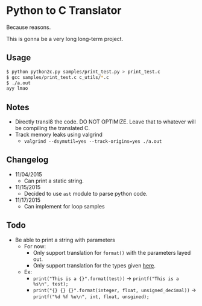 # Python to C Translator
Because reasons.

This is gonna be a very long long-term project.

## Usage
```sh
$ python python2c.py samples/print_test.py > print_test.c
$ gcc samples/print_test.c c_utils/*.c
$ ./a.out
ayy lmao
```

## Notes
- Directly transl8 the code. DO NOT OPTIMIZE. Leave that to whatever will be compiling the translated C.
- Track memory leaks using valgrind
  - `valgrind --dsymutil=yes --track-origins=yes ./a.out`

## Changelog
- 11/04/2015
  - Can print a static string.
- 11/15/2015
  - Decided to use `ast` module to parse python code.
- 11/17/2015
  - Can implement for loop samples

## Todo
- Be able to print a string with parameters
  - For now:
    - Only support translation for `format()` with the parameters layed out. 
    - Only support translation for the types given [here](https://www.le.ac.uk/users/rjm1/cotter/page_30.htm).
  - Ex:
    - `print("This is a {}".format(test))` -> `printf("This is a %s\n", test);`
    - `print("{} {} {}".format(integer, float, unsigned_decimal))` -> `printf("%d %f %u\n", int, float, unsgined);`